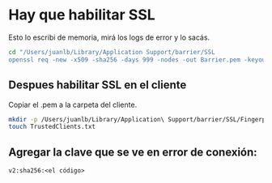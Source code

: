 # Hay que habilitar SSL

Esto lo escribi de memoria, mirá los logs de error y lo sacás.

```bash
cd "/Users/juanlb/Library/Application Support/barrier/SSL
openssl req -new -x509 -sha256 -days 999 -nodes -out Barrier.pem -keyout Barrier.pem
```

## Despues habilitar SSL en el cliente
Copiar el .pem a la carpeta del cliente.

```bash
mkdir -p /Users/juanlb/Library/Application\ Support/barrier/SSL/Fingerprints
touch TrustedClients.txt
```
## Agregar la clave que se ve en error de conexión:
```
v2:sha256:<el código>
```